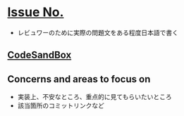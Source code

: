 # [Issue No.](https://github.com/kenmori/handsonFrontend/blob/master/work/markup/1.md#)
- レビュワーのために実際の問題文をある程度日本語で書く
## [CodeSandBox](リンク)
## Concerns and areas to focus on
- 実装上、不安なところ、重点的に見てもらいたいところ
- 該当箇所のコミットリンクなど
